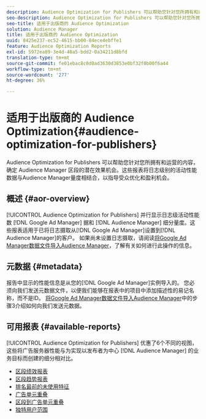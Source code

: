 ```yaml
---
description: Audience Optimization for Publishers 可以帮助您针对您所拥有和运营的内容，确定 Audience Manager 区段的潜在效果机会。这些报表将日志级别的活动性能数据与Audience Manager量度相结合，以指导受众优化和盈利机会。
seo-description: Audience Optimization for Publishers 可以帮助您针对您所拥有和运营的内容，确定 Audience Manager 区段的潜在效果机会。这些报表将日志级别的活动性能数据与Audience Manager量度相结合，以指导受众优化和盈利机会。
seo-title: 适用于出版商的 Audience Optimization
solution: Audience Manager
title: 适用于出版商的 Audience Optimization
uuid: 8425e237-ec52-4615-bb00-84ece4ebffe1
feature: Audience Optimization Reports
exl-id: 5972ea89-3e4d-48a5-bdd2-0a34211d8bfd
translation-type: tm+mt
source-git-commit: fe01ebac8c0d0ad3630d3853e0bf32f0b00f6a44
workflow-type: tm+mt
source-wordcount: '277'
ht-degree: 36%

---
```


# 适用于出版商的 Audience Optimization{#audience-optimization-for-publishers}

Audience Optimization for Publishers 可以帮助您针对您所拥有和运营的内容，确定 Audience Manager 区段的潜在效果机会。这些报表将日志级别的活动性能数据与Audience Manager量度相结合，以指导受众优化和盈利机会。

## 概述 {#aor-overview}

[!UICONTROL Audience Optimization for Publishers] 并行显示日志级活动性能数 [!DNL Google Ad Manager] 据和 [!DNL Audience Manager] 细分量度。这些报表适用于已将日志摄取从[!DNL Google Ad Manager]设置到[!DNL Audience Manager]的客户。 如果尚未设置日志摄取，请阅读[将Google Ad Manager数据文件导入Audience Manager](import-dfp.md)，了解有关如何进行此操作的信息。

## 元数据 {#metadata}

报告中显示的性能信息是从您的[!DNL Google Ad Manager]实例导入的。 您必须向我们发送元数据文件，以便我们能够在报表中的项目中添加描述性的易记名称，而不是ID。 [将Google Ad Manager数据文件导入Audience Manager](../../../reporting/audience-optimization-reports/aor-publishers/import-dfp.md)中的步骤3介绍如何向我们发送元数据。

## 可用报表 {#available-reports}

[!UICONTROL Audience Optimization for Publishers] 优惠了6个不同的视图，这些将广告服务器性能与为实现以发布者为中心 [!DNL Audience Manager] 的业务目标而创建的细分相对比。

+ [区段绩效报表](publisher-segment-performance.md)
+ [区段趋势报表](publisher-segment-trends.md)
+ [排名最前的未使用特征](publisher-top-unused-traits.md)
+ [广告单元重叠](publisher-ad-unit-overlap.md)
+ [区段到广告单元重叠](publisher-segment-ad-unit-overlap.md)
+ [独特用户范围](publisher-unique-reach.md)
